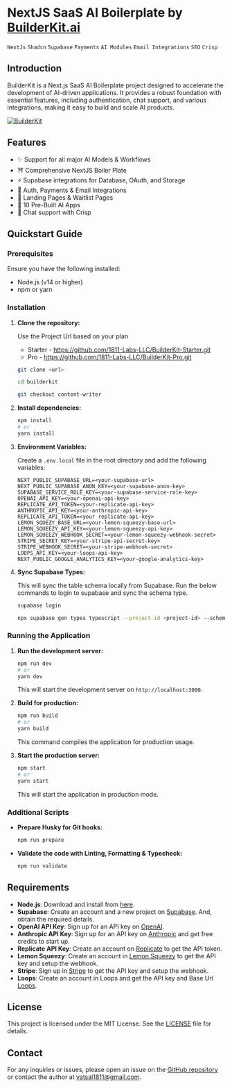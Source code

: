 # NextJS SaaS AI Boilerplate by [BuilderKit.ai](https://www.builderkit.ai)

`NextJs` `Shadcn` `Supabase` `Payments` `AI Modules` `Email Integrations` `SEO` `Crisp`

## Introduction

BuilderKit is a Next.js SaaS AI Boilerplate project designed to accelerate the development of AI-driven applications. It provides a robust foundation with essential features, including authentication, chat support, and various integrations, making it easy to build and scale AI products.

<a href="https://base.builderkit.ai" target="_blank" rel="noopener">
  <picture>
    <img alt="BuilderKit" src="https://base.builderkit.ai/github-cover.webp" />
  </picture>
</a>

## Features

- ✨ Support for all major AI Models & Workflows
- ⛩️ Comprehensive NextJS Boiler Plate
- ⚡️ Supabase integrations for Database, OAuth, and Storage
- 🔗 Auth, Payments & Email Integrations
- 📜 Landing Pages & Waitlist Pages
- 🤖 10 Pre-Built AI Apps
- 💬 Chat support with Crisp

## Quickstart Guide

### Prerequisites

Ensure you have the following installed:

- Node.js (v14 or higher)
- npm or yarn

### Installation

1. **Clone the repository:**

   Use the Project Url based on your plan

   - Starter - https://github.com/1811-Labs-LLC/BuilderKit-Starter.git
   - Pro - https://github.com/1811-Labs-LLC/BuilderKit-Pro.git

   ```sh
   git clone <url>

   cd builderkit

   git checkout content-writer
   ```

2. **Install dependencies:**

   ```sh
   npm install
   # or
   yarn install
   ```

3. **Environment Variables:**

   Create a `.env.local` file in the root directory and add the following variables:

   ```plaintext
   NEXT_PUBLIC_SUPABASE_URL=<your-supabase-url>
   NEXT_PUBLIC_SUPABASE_ANON_KEY=<your-supabase-anon-key>
   SUPABASE_SERVICE_ROLE_KEY=<your-supabase-service-role-key>
   OPENAI_API_KEY=<your-openai-api-key>
   REPLICATE_API_TOKEN=<your-replicate-api-key>
   ANTHROPIC_API_KEY=<your-anthropic-api-key>
   REPLICATE_API_TOKEN=<your replicate-api-key>
   LEMON_SQUEZY_BASE_URL=<your-lemon-squeezy-base-url>
   LEMON_SQUEEZY_API_KEY=<your-lemon-squeezy-api-key>
   LEMON_SQUEEZY_WEBHOOK_SECRET=<your-lemon-squeezy-webhook-secret>
   STRIPE_SECRET_KEY=<your-stripe-api-secret-key>
   STRIPE_WEBHOOK_SECRET=<your-stripe-webhook-secret>
   LOOPS_API_KEY=<your-loops-api-key>
   NEXT_PUBLIC_GOOGLE_ANALYTICS_KEY=<your-google-analytics-key>
   ```

4. **Sync Supabase Types:**

   This will sync the table schema locally from Supabase. Run the below commands to login to supabase and sync the schema type.

   ```sh
   supabase login

   npx supabase gen types typescript --project-id <project-id> --schema public > src/types/supabase.ts
   ```

### Running the Application

1. **Run the development server:**

   ```sh
   npm run dev
   # or
   yarn dev
   ```

   This will start the development server on `http://localhost:3000`.

2. **Build for production:**

   ```sh
   npm run build
   # or
   yarn build
   ```

   This command compiles the application for production usage.

3. **Start the production server:**

   ```sh
   npm start
   # or
   yarn start
   ```

   This will start the application in production mode.

### Additional Scripts

- **Prepare Husky for Git hooks:**

  ```sh
  npm run prepare
  ```

- **Validate the code with Linting, Formatting & Typecheck:**

  ```sh
  npm run validate
  ```

## Requirements

- **Node.js**: Download and install from [here](https://nodejs.org/).
- **Supabase**: Create an account and a new project on [Supabase](https://supabase.com/). And, obtain the required details.
- **OpenAI API Key**: Sign up for an API key on [OpenAI](https://openai.com/).
- **Anthropic API Key**: Sign up for an API key on [Anthropic](https://www.anthropic.com/) and get free credits to start up.
- **Replicate API Key**: Create an account on [Replicate](https://replicate.com/) to get the API token.
- **Lemon Squeezy**: Create an account in [Lemon Squeezy](https://www.lemonsqueezy.com/) to get the API key and setup the webhook.
- **Stripe**: Sign up in [Stripe](https://stripe.com) to get the API key and setup the webhook.
- **Loops**: Create an account in Loops and get the API key and Base Url [Loops](https://loops.so/).

## License

This project is licensed under the MIT License. See the [LICENSE](https://www.builderkit.ai/license) file for details.

## Contact

For any inquiries or issues, please open an issue on the [GitHub repository](https://github.com/1811-Labs-LLC/BuilderKit) or contact the author at [vatsal1811@gmail.com](mailto:vatsal1811@gmail.com).
